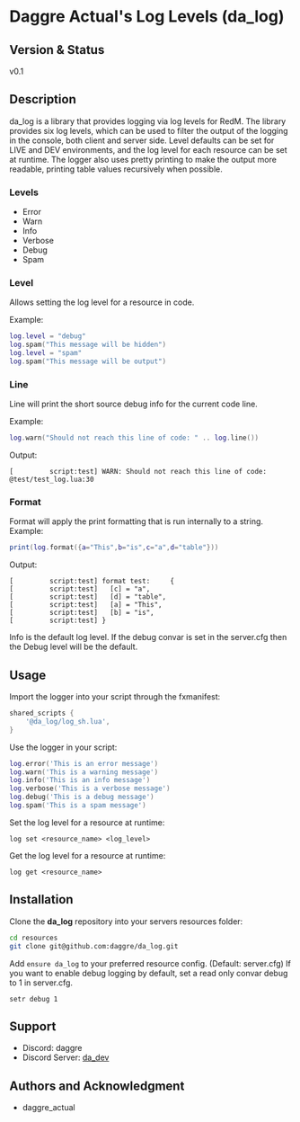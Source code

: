 # Daggre Actual's Log Levels (da_log)
## Version & Status
v0.1

## Description
da_log is a library that provides logging via log levels for RedM. The library
provides six log levels, which can be used to filter the output of the logging
in the console, both client and server side. Level defaults can be set for LIVE
and DEV environments, and the log level for each resource can be set at
runtime. The logger also uses pretty printing to make the output more readable,
printing table values recursively when possible.

### Levels
- Error
- Warn
- Info
- Verbose
- Debug
- Spam

### Level
Allows setting the log level for a resource in code.

Example:
```lua
log.level = "debug"
log.spam("This message will be hidden")
log.level = "spam"
log.spam("This message will be output")
```

### Line
Line will print the short source debug info for the current code line.

Example:
```lua
log.warn("Should not reach this line of code: " .. log.line())
```
Output:
```
[         script:test] WARN: Should not reach this line of code: @test/test_log.lua:30
```

### Format
Format will apply the print formatting that is run internally to a string.
Example:
```lua
print(log.format({a="This",b="is",c="a",d="table"}))
```

Output:
```
[         script:test] format test:     {
[         script:test]   [c] = "a",
[         script:test]   [d] = "table",
[         script:test]   [a] = "This",
[         script:test]   [b] = "is",
[         script:test] }
```

Info is the default log level. If the debug convar is set in the server.cfg
then the Debug level will be the default.

## Usage
Import the logger into your script through the fxmanifest:
```lua
shared_scripts {
    '@da_log/log_sh.lua',
}
```

Use the logger in your script:
```lua
log.error('This is an error message')
log.warn('This is a warning message')
log.info('This is an info message')
log.verbose('This is a verbose message')
log.debug('This is a debug message')
log.spam('This is a spam message')
```

Set the log level for a resource at runtime:
```
log set <resource_name> <log_level>
```

Get the log level for a resource at runtime:
```
log get <resource_name>
```

## Installation
Clone the **da_log** repository into your servers resources folder:
```bash
cd resources
git clone git@github.com:daggre/da_log.git
```
Add `ensure da_log` to your preferred resource config. (Default: server.cfg)
If you want to enable debug logging by default, set a read only convar debug to 1 in server.cfg.
```
setr debug 1
```
## Support
- Discord: daggre
- Discord Server: [da_dev](https://discord.com/invite/JgteBpXGaA)

## Authors and Acknowledgment
- daggre_actual
